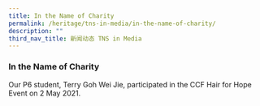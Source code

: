 ```yaml
---
title: In the Name of Charity
permalink: /heritage/tns-in-media/in-the-name-of-charity/
description: ""
third_nav_title: 新闻动态 TNS in Media
---
```

### In the Name of Charity

Our P6 student, Terry Goh Wei Jie, participated in the CCF Hair for Hope Event on 2 May 2021.
